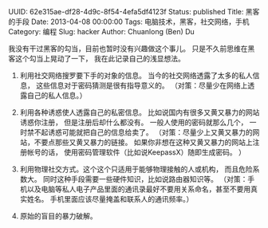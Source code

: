 UUID: 62e315ae-df28-4d9c-8f54-4efa5df4123f
Status: published
Title: 黑客的手段
Date: 2013-04-08 00:00:00
Tags: 电脑技术，黑客，社交网络，手机
Category: 编程
Slug: hacker
Author: Chuanlong (Ben) Du

我没有干过黑客的勾当，目前也暂时没有兴趣做这个事儿。
只是不久前思维在黑客这个勾当上晃动了一下，
我在此记录自己的浅显想法。

1. 利用社交网络搜罗要下手的对象的信息。
当今的社交网络透露了太多的私人信息，
这些信息对于密码猜测是很有指导意义的。
（对策：尽量少在网络上透露自己的私人信息。）


3. 利用各种诱惑使人透露自己的私密信息。
比如说国内有很多又黄又暴力的网站诱惑你注册，
但是注册后却什么都没有。
一般人使用的密码就那么几个，
一时禁不起诱惑可能就把自己的信息给卖了。
（对策：尽量少上又黄又暴力的网站，不要点那些又黄又暴力的链接。
如果你非想在这种又黄又暴力的网站上注册帐号的话，
使用密码管理软件（比如说KeepassX）随即生成密码。
）

2. 利用物理社交方式。这个这个只适用于能够物理接触的人或机构，
而且危险系数大。
同时这种手段需要一些硬件知识，比如说路由器知识等。
（对策：手机以及电脑等私人电子产品里面的通讯录最好不要用关系命名，甚至不要用真实姓名。
手机里面应该尽量掩盖和联系人的通讯频率。）


4. 原始的盲目的暴力破解。
